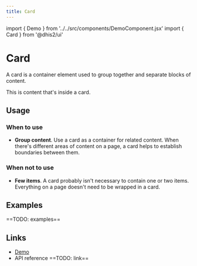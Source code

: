 ```yaml
---
title: Card
---
```


import { Demo } from '../../src/components/DemoComponent.jsx'
import { Card } from '@dhis2/ui'

# Card

A card is a container element used to group together and separate blocks of content.

<Demo>
    <Card>This is content that's inside a card.</Card>
</Demo>

## Usage

### When to use

-   **Group content**. Use a card as a container for related content. When there's different areas of content on a page, a card helps to establish boundaries between them.

### When not to use

-   **Few items**. A card probably isn't necessary to contain one or two items. Everything on a page doesn't need to be wrapped in a card.

## Examples

==TODO: examples==

## Links

-   [Demo](https://ui.dhis2.nu/demo/?path=/story/layout-card--default)
-   API reference ==TODO: link==
